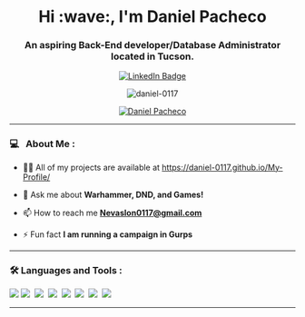 <div id="header" align="center">
  <h1 align="center">Hi :wave:, I'm Daniel Pacheco</h1>
  <h3 align="center">An aspiring Back-End developer/Database Administrator located in Tucson.</h3>
  <div id="badges">
    <a href="https://www.linkedin.com/in/daniel-mercer-pacheco/">
      <img src="https://img.shields.io/badge/LinkedIn-blue?style=for-the-badge&logo=linkedin&logoColor=white" alt="LinkedIn Badge"/>
    </a>
    <p> <img src="https://komarev.com/ghpvc/?username=daniel-0117&label=Profile%20views&color=0e75b6&style=flat" alt="daniel-0117" /> </p>
  </div>
</div>
<p align="center"> <a href="https://github.com/ryo-ma/github-profile-trophy"><img src="https://github-profile-trophy.vercel.app/?username=daniel-0117&theme=tokyonight" alt="Daniel Pacheco" /></a> </p>

---
### 💻 &nbsp; About Me :

- 👨‍💻 All of my projects are available at https://daniel-0117.github.io/My-Profile/

- 💬 Ask me about **Warhammer, DND, and Games!**

- 📫 How to reach me **Nevaslon0117@gmail.com**

- ⚡ Fun fact **I am running a campaign in Gurps**

---

### :hammer_and_wrench: Languages and Tools :
<div>
  <img src="https://img.shields.io/badge/Python-3776AB?style=for-the-badge&logo=python&logoColor=white"/>
  <img src="https://img.shields.io/badge/MongoDB-4EA94B?style=for-the-badge&logo=mongodb&logoColor=white"/>&nbsp;
  <img src="https://img.shields.io/badge/Express.js-404D59?style=for-the-badge"/>&nbsp;
  <img src="https://img.shields.io/badge/React-20232A?style=for-the-badge&logo=react&logoColor=61DAFB"/>&nbsp;
  <img src="https://img.shields.io/badge/Node.js-43853D?style=for-the-badge&logo=node.js&logoColor=white"/>&nbsp;
  <img src="https://img.shields.io/badge/MySQL-00000F?style=for-the-badge&logo=mysql&logoColor=white"/>&nbsp;
  <img src="https://img.shields.io/badge/Bootstrap-563D7C?style=for-the-badge&logo=bootstrap&logoColor=white"/>&nbsp;
  <img src="https://img.shields.io/badge/Jest-323330?style=for-the-badge&logo=Jest&logoColor=white"/>&nbsp;
</div>

---
